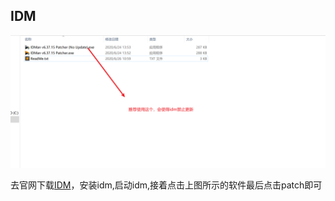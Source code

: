 ## IDM

![image-20201203001904412](img/image-20201203001904412.png)

去官网下载[IDM](http://www.internetdownloadmanager.com/download.html)，安装idm,启动idm,接着点击上图所示的软件最后点击patch即可